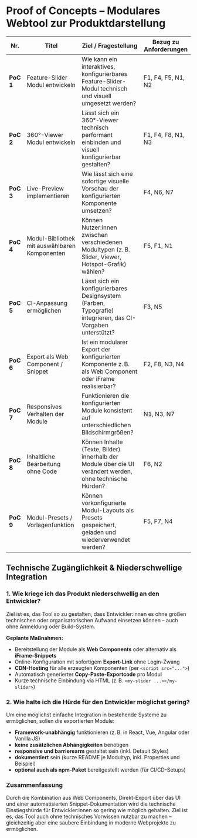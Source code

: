 # Proof of Concepts – Modulares Webtool zur Produktdarstellung

| Nr.     | Titel                                        | Ziel / Fragestellung                                                                                         | Bezug zu Anforderungen       |
|---------|----------------------------------------------|--------------------------------------------------------------------------------------------------------------|------------------------------|
| **PoC 1** | Feature-Slider Modul entwickeln             | Wie kann ein interaktives, konfigurierbares Feature-Slider-Modul technisch und visuell umgesetzt werden?     | F1, F4, F5, N1, N2           |
| **PoC 2** | 360°-Viewer Modul entwickeln                | Lässt sich ein 360°-Viewer technisch performant einbinden und visuell konfigurierbar gestalten?              | F1, F4, F8, N1, N3           |
| **PoC 3** | Live-Preview implementieren                | Wie lässt sich eine sofortige visuelle Vorschau der konfigurierten Komponente umsetzen?                      | F4, N6, N7                   |
| **PoC 4** | Modul-Bibliothek mit auswählbaren Komponenten | Können Nutzer:innen zwischen verschiedenen Modultypen (z. B. Slider, Viewer, Hotspot-Grafik) wählen?        | F5, F1, N1                   |
| **PoC 5** | CI-Anpassung ermöglichen                   | Lässt sich ein konfigurierbares Designsystem (Farben, Typografie) integrieren, das CI-Vorgaben unterstützt?  | F3, N5                       |
| **PoC 6** | Export als Web Component / Snippet         | Ist ein modularer Export der konfigurierten Komponente z. B. als Web Component oder iFrame realisierbar?     | F2, F8, N3, N4               |
| **PoC 7** | Responsives Verhalten der Module           | Funktionieren die konfigurierten Module konsistent auf unterschiedlichen Bildschirmgrößen?                   | N1, N3, N7                   |
| **PoC 8** | Inhaltliche Bearbeitung ohne Code          | Können Inhalte (Texte, Bilder) innerhalb der Module über die UI verändert werden, ohne technische Hürden?    | F6, N2                       |
| **PoC 9** | Modul-Presets / Vorlagenfunktion           | Können vorkonfigurierte Modul-Layouts als Presets gespeichert, geladen und wiederverwendet werden?           | F5, F7, N4                   |

## Technische Zugänglichkeit & Niederschwellige Integration

### 1. Wie kriege ich das Produkt niederschwellig an den Entwickler?

Ziel ist es, das Tool so zu gestalten, dass Entwickler:innen es ohne großen technischen oder organisatorischen Aufwand einsetzen können – auch ohne Anmeldung oder Build-System.

**Geplante Maßnahmen:**
- Bereitstellung der Module als **Web Components** oder alternativ als **iFrame-Snippets**
- Online-Konfiguration mit sofortigem **Export-Link** ohne Login-Zwang
- **CDN-Hosting** für alle erzeugten Komponenten (per `<script src="...">`)
- Automatisch generierter **Copy-Paste-Exportcode** pro Modul
- Kurze technische Einbindung via HTML (z. B. `<my-slider ...></my-slider>`)

### 2. Wie halte ich die Hürde für den Entwickler möglichst gering?

Um eine möglichst einfache Integration in bestehende Systeme zu ermöglichen, sollen die exportierten Module:

- **Framework-unabhängig** funktionieren (z. B. in React, Vue, Angular oder Vanilla JS)
- **keine zusätzlichen Abhängigkeiten** benötigen
- **responsive und barrierearm** gestaltet sein (inkl. Default Styles)
- **dokumentiert** sein (kurze README je Modultyp, inkl. Properties und Beispiel)
- **optional auch als npm-Paket** bereitgestellt werden (für CI/CD-Setups)

### Zusammenfassung

Durch die Kombination aus Web Components, Direkt-Export über das UI und einer automatisierten Snippet-Dokumentation wird die technische Einstiegshürde für Entwickler:innen so gering wie möglich gehalten. Ziel ist es, das Tool auch ohne technisches Vorwissen nutzbar zu machen – gleichzeitig aber eine saubere Einbindung in moderne Webprojekte zu ermöglichen.
